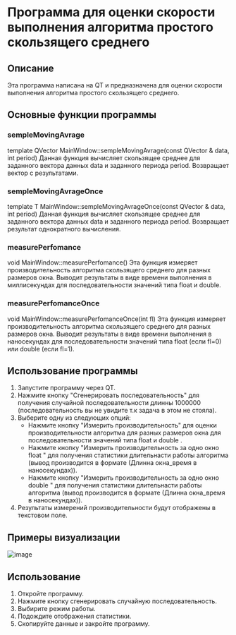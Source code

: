 # Программа для оценки скорости выполнения алгоритма простого скользящего среднего

## Описание
Эта программа написана на QT и предназначена для оценки скорости выполнения алгоритма простого скользящего среднего.

## Основные функции программы
### sempleMovingAvrage

template <typename T> QVector<T> MainWindow::sempleMovingAvrage(const QVector <T>& data, int period)
Данная функция вычисляет скользящее среднее для заданного вектора данных data и заданного периода period. Возвращает вектор с результатами.

### sempleMovingAvrageOnce

template <typename T> T MainWindow::sempleMovingAvrageOnce(const QVector <T>& data, int period)
Данная функция вычисляет скользящее среднее для заданного вектора данных data и заданного периода period. Возвращает результат однократного вычисления.

### measurePerfomance

void MainWindow::measurePerfomance()
Эта функция измеряет производительность алгоритма скользящего среднего для разных размеров окна. Выводит результаты в виде времени выполнения в миллисекундах для последовательности значений типа float и double.

### measurePerfomanceOnce

void MainWindow::measurePerfomanceOnce(int fl)
Эта функция измеряет производительность алгоритма скользящего среднего для разных размеров окна. Выводит результаты в виде времени выполнения в наносекундах для последовательности значений типа float (если fl=0) или double (если fl=1).

## Использование программы
1. Запустите программу через QT.
2. Нажмите кнопку "Сгенерировать последовательность" для получения случайной последовательности длинны 1000000 (последовательность вы не увидите т.к задача в этом не стояла).
3. Выберите одну из следующих опций:
   - Нажмите кнопку "Измерить производительность" для оценки производительности алгоритма для разных размеров окна для последовательности значений типа float и double .
   - Нажмите кнопку "Измерить производительность за одно окно float " для получения статистики длительнасти работы алгоритма (вывод производится в формате (Длинна окна_время в наносекундах)).
   - Нажмите кнопку "Измерить производительность за одно окно double " для получения статистики длительнасти работы алгоритма (вывод производится в формате (Длинна окна_время в наносекундах)).
4. Результаты измерений производительности будут отображены в текстовом поле.
## Примеры визуализации
![image](https://github.com/Akapulka00/-/assets/91537466/78ca49f0-a53e-450f-bc48-1954afca07cf)

## Использование
1. Откройте программу.
2. Нажмите кнопку сгенерировать случайную последовательность.
3. Выбирите режим работы.
4. Подождите отображения статистики.
5. Скопируйте данные и закройте программу.

